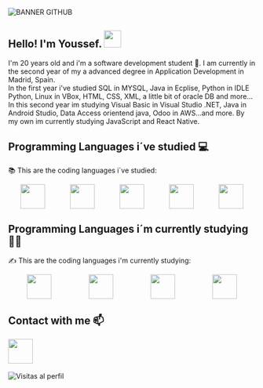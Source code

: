 ![BANNER GITHUB](https://github.com/user-attachments/assets/74b2a3f2-a53c-4ade-adfa-7a507e4b9a4f)
## Hello! I'm Youssef. <img src="https://github.com/TheDudeThatCode/TheDudeThatCode/blob/master/Assets/Hi.gif" width="35" />
I'm 20 years old and i'm a software development student 🐣. I am currently in the second year of my a advanced degree in Application Development in Madrid, Spain.<br> In the first year i've studied SQL in MYSQL, Java in Ecplise, Python in IDLE Python, Linux in VBox, HTML, CSS, XML, a little bit of oracle DB and more... In this second year im studying Visual Basic in Visual Studio .NET, Java in Android Studio, Data Access orientend java, Odoo in AWS...and more.
By my own im currently studying JavaScript and React Native.
## Programming Languages i´ve studied :computer:
:books: This are the coding languages i´ve studied:
<div style="display: flex; justify-content: space-around;">
<img src="https://github.com/YoussefAKQ/YoussefAKQ/assets/118306973/0aeaecfc-93a0-4ecd-a317-14f9bed1faff" width="50"/>
<img src="https://github.com/YoussefAKQ/YoussefAKQ/assets/118306973/e52b9e5e-8979-49a4-8c04-99f50e7e82bb" width="50"/>
<img src="https://github.com/YoussefAKQ/YoussefAKQ/assets/118306973/02f28d56-ca7f-4966-81c8-f9c664e5a77a" width="50"/>
<img src="https://github.com/YoussefAKQ/YoussefAKQ/assets/118306973/517abb7f-92ef-4626-8599-0c2be1ee5ea6" width="50"/>
<img src="https://github.com/YoussefAKQ/YoussefAKQ/assets/118306973/ae8d5981-1eb2-4886-a365-4842b873bc3f" width="50"/>
</div>

 ## Programming Languages i´m currently studying 🧑‍💻
 ✍️ This are the coding languages i'm currently studying:
<div style="display: flex; justify-content: space-around;">
<img src="https://github.com/user-attachments/assets/54f916c1-271f-421c-8051-5496e1ea4e71" width="50"/>
<img src="https://github.com/user-attachments/assets/215210cd-9eed-471e-8779-78f8e068793c" width="50"/>
<img src="https://github.com/user-attachments/assets/3c052ae7-76b1-4e45-bbb5-ed06b34faadd" width="50"/>
<img src="https://github.com/YoussefAKQ/YoussefAKQ/assets/118306973/e52b9e5e-8979-49a4-8c04-99f50e7e82bb" width="50"/>
</div>

## Contact with me :mailbox:
<a href="https://twitter.com/YoussefAKQ"><img src="https://github.com/user-attachments/assets/255d96f3-b967-4089-adef-cecc3b227e6b" width="50"/></a>
<br><br>
![Visitas al perfil](https://hits.dwyl.com/YoussefAKQ/YoussefAKQ.svg)
